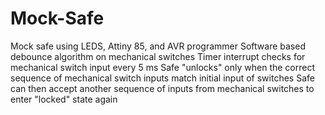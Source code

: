 # Mock-Safe
Mock safe using LEDS, Attiny 85, and AVR programmer
Software based debounce algorithm on mechanical switches
Timer interrupt checks for mechanical switch input every 5 ms
Safe "unlocks" only when the correct sequence of mechanical switch inputs match initial input of switches
Safe can then accept another sequence of inputs from mechanical switches to enter "locked" state again
